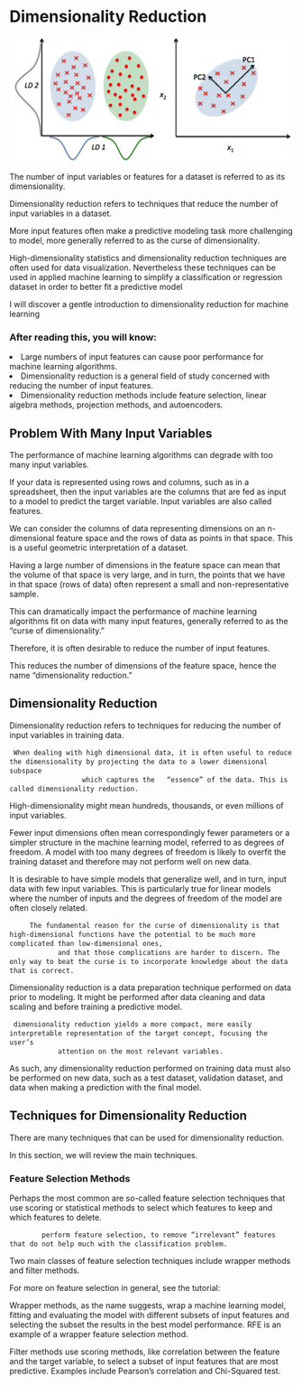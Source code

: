 # Dimensionality Reduction

![](dr.png)


The number of input variables or features for a dataset is referred to as its dimensionality.

Dimensionality reduction refers to techniques that reduce the number of input variables in a dataset.

More input features often make a predictive modeling task more challenging to model, more generally referred to as the curse of dimensionality.

High-dimensionality statistics and dimensionality reduction techniques are often used for data visualization. Nevertheless these techniques can be used in applied machine learning to simplify a classification or regression dataset in order to better fit a predictive model

I will discover a gentle introduction to dimensionality reduction for machine learning

### After reading this, you will know:

<li>Large numbers of input features can cause poor performance for machine learning algorithms.</li>
<li>Dimensionality reduction is a general field of study concerned with reducing the number of input features.</li>
<li>Dimensionality reduction methods include feature selection, linear algebra methods, projection methods, and autoencoders.</li>

## Problem With Many Input Variables

The performance of machine learning algorithms can degrade with too many input variables.

If your data is represented using rows and columns, such as in a spreadsheet, then the input variables are the columns that are fed as input to a model to predict the target variable. Input variables are also called features.

We can consider the columns of data representing dimensions on an n-dimensional feature space and the rows of data as points in that space. This is a useful geometric interpretation of a dataset.

Having a large number of dimensions in the feature space can mean that the volume of that space is very large, and in turn, the points that we have in that space (rows of data) often represent a small and non-representative sample.

This can dramatically impact the performance of machine learning algorithms fit on data with many input features, generally referred to as the “curse of dimensionality.”

Therefore, it is often desirable to reduce the number of input features.

This reduces the number of dimensions of the feature space, hence the name “dimensionality reduction.”

## Dimensionality Reduction

Dimensionality reduction refers to techniques for reducing the number of input variables in training data.

     When dealing with high dimensional data, it is often useful to reduce the dimensionality by projecting the data to a lower dimensional subspace
                      which captures the   “essence” of the data. This is called dimensionality reduction.


High-dimensionality might mean hundreds, thousands, or even millions of input variables.

Fewer input dimensions often mean correspondingly fewer parameters or a simpler structure in the machine learning model, referred to as degrees of freedom. A model with too many degrees of freedom is likely to overfit the training dataset and therefore may not perform well on new data.

It is desirable to have simple models that generalize well, and in turn, input data with few input variables. This is particularly true for linear models where the number of inputs and the degrees of freedom of the model are often closely related.

         The fundamental reason for the curse of dimensionality is that high-dimensional functions have the potential to be much more complicated than low-dimensional ones, 
                and that those complications are harder to discern. The only way to beat the curse is to incorporate knowledge about the data that is correct.

Dimensionality reduction is a data preparation technique performed on data prior to modeling. It might be performed after data cleaning and data scaling and before training a predictive model.

     dimensionality reduction yields a more compact, more easily interpretable representation of the target concept, focusing the user’s 
                attention on the most relevant variables.


As such, any dimensionality reduction performed on training data must also be performed on new data, such as a test dataset, validation dataset, and data when making a prediction with the final model.

## Techniques for Dimensionality Reduction

There are many techniques that can be used for dimensionality reduction.

In this section, we will review the main techniques.

### Feature Selection Methods
Perhaps the most common are so-called feature selection techniques that use scoring or statistical methods to select which features to keep and which features to delete.

            perform feature selection, to remove “irrelevant” features that do not help much with the classification problem.


Two main classes of feature selection techniques include wrapper methods and filter methods.

For more on feature selection in general, see the tutorial:

Wrapper methods, as the name suggests, wrap a machine learning model, fitting and evaluating the model with different subsets of input features and selecting the subset the results in the best model performance. RFE is an example of a wrapper feature selection method.

Filter methods use scoring methods, like correlation between the feature and the target variable, to select a subset of input features that are most predictive. Examples include Pearson’s correlation and Chi-Squared test.
